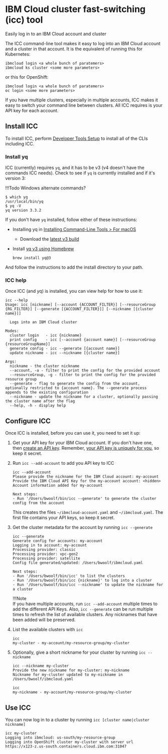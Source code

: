 # IBM Cloud cluster fast-switching (icc) tool

Easily log in to an IBM Cloud account and cluster

The ICC command-line tool makes it easy to log into an IBM Cloud account and a cluster in that account. It is the equivalent of running this for Kubernetes:

```shell
ibmcloud login <a whole bunch of paratemers>
ibmcloud ks cluster <some more parameters>
```

or this for OpenShift:

```shell
ibmcloud login <a whole bunch of paratemers>
oc login <some more parameters>
```

If you have multiple clusters, especially in multiple accounts, ICC makes it easy to switch your command line between clusters. All ICC requires is your API key for each account.

## Install ICC

To install ICC, perform [Developer Tools Setup](../../learning/dev-setup.md) to install all of the CLIs including ICC.

### Install yq

ICC (currently) requires `yq`, and it has to be v3 (v4 doesn't have the commands ICC needs). Check to see if `yq` is currently installed and if it's version 3:

!!!Todo
   Windows alternate commands? 

```shell
$ which yq
/usr/local/bin/yq
$ yq -V
yq version 3.3.2
```

If you don't have `yq` installed, follow either of these instructions:

- Installing yq in [Installing Command-Line Tools > For macOS](https://docs.pivotal.io/scdf-k8s/1-1/installing-command-line-tools.html#macos)
  - Download the [latest v3 build](https://github.com/mikefarah/yq/releases/tag/3.4.1)
- Install [yq v3 using Homebrew](https://formulae.brew.sh/formula/yq@3)

  ```shell
  brew install yq@3
  ```

And follow the instructions to add the install directory to your path.

### ICC help

Once ICC (and yq) is installed, you can view help for how to use it:

```shell
icc --help
Usage: icc [nickname] [--account {ACCOUNT_FILTER}] [--resourceGroup {RG_FILTER}] [--generate [{ACCOUNT_FILTER}]] [--nickname [{cluster name}]]

  Logs into an IBM Cloud cluster

Modes:
  cluster login   - icc {nickname}
  print config    - icc [--account {account name}] [--resourceGroup {resourceGroupName}]
  generate config - icc --generate [{account name}]
  update nickname - icc --nickname [{cluster name}]

Args:
  nickname - the cluster nickname
  --account, -a - filter to print the config for the provided account
  --resourceGroup, -g - filter to print the config for the provided resource group
  --generate - flag to generate the config from the account, optionally restricted to {account name}. The --generate process appends to the existing configuration
  --nickname - update the nickname for a cluster, optionally passing the cluster name after the flag
  --help, -h - display help
```

## Configure ICC

Once ICC is installed, before you can use it, you need to set it up:

1. Get your API key for your IBM Cloud account. If you don't have one, then [create an API key](https://cloud.ibm.com/docs/account?topic=account-userapikey#create_user_key). Remember, [your API key is uniquely for you](https://cloud.ibm.com/docs/account?topic=account-manapikey#ibm-cloud-api-keys), so keep it secret.

2. Run `icc --add-account` to add you API key to ICC

   ```shell
   icc --add-account
   Please provide the nickname for the IBM Cloud account: my-account
   Provide the IBM Cloud API Key for the my-account account: <hidden>
   Account information added for my-account

   Next steps:
   - Run '/Users/bwoolf/bin/icc --generate' to generate the cluster config from the account
   ```

   This creates the files `~/ibmcloud-account.yaml` and `~/ibmcloud.yaml`. The first file contains your API keys, so keep it secret.

3. Get the cluster metadata for the account by running `icc --generate`

   ```shell
   icc --generate
   Generate config for accounts: my-account
   Logging in to account: my-account
   Processing provider: classic
   Processing provider: vpc-gen2
   Processing provider: satellite
   Config file generated/updated: /Users/bwoolf/ibmcloud.yaml

   Next steps:
   - Run '/Users/bwoolf/bin/icc' to list the clusters
   - Run '/Users/bwoolf/bin/icc {nickname}' to log into a cluster
   - Run '/Users/bwoolf/bin/icc --nickname' to update the nickname for a cluster
   ```

   !!!Note   
      If you have multiple accounts, run `icc --add-account` multiple times to add the different API Keys. Also, `icc --generate` can be run multiple times to refresh the list of available clusters. Any nicknames that have been added will be preserved.

4. List the available clusters with `icc`

   ```shell
   icc
   my-cluster - my-account/my-resource-group/my-cluster
   ```

5. Optionally, give a short nickname for your cluster by running `icc --nickname`

   ```shell
   icc --nickname my-cluster
   Provide the new nickname for my-cluster: my-nickname
   Nickname for my-cluster updated to my-nickname in /Users/bwoolf/ibmcloud.yaml
   
   icc
   my-nickname - my-account/my-resource-group/my-cluster
   ```

## Use ICC

You can now log in to a cluster by running `icc [cluster name|cluster nickname]`

```shell
icc my-cluster
Logging into ibmcloud: us-south/my-resource-group
Logging into OpenShift cluster my-cluster with server url https://x123-z.us-south.containers.cloud.ibm.com:31047
```
